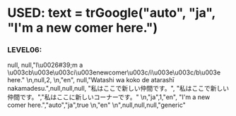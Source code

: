 # USED: text = trGoogle("auto", "ja", "I'm a new comer here.")


### LEVEL06:

null,
null,\"I\\u0026#39;m a \\u003cb\\u003e\\u003ci\\u003enewcomer\\u003c/i\\u003e\\u003c/b\\u003e here.\"
\n,null,2,
\n,\"en\",
null,\"Watashi wa koko de atarashī nakamadesu.\",null,null,null,
\"私はここで新しい仲間です。\",
\"私はここで新しい仲間です。\",\"私はここに新しいコーナーです。\"
\n,\"ja\",1,\"en\",
\"I'm a new comer here.\",\"auto\",\"ja\",true
\n,\"en\"
\n",null,null,null,"generic"
